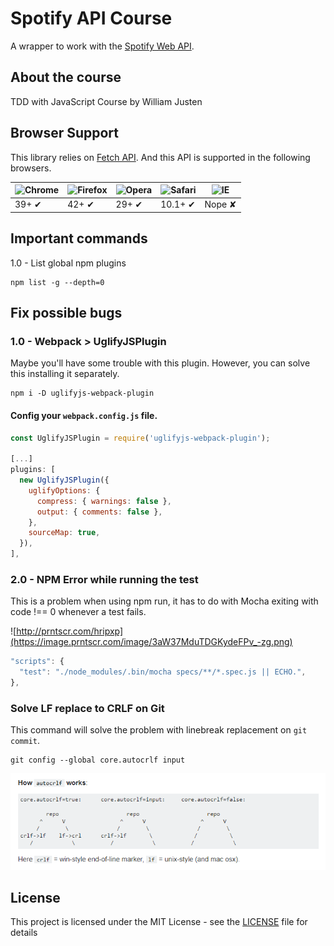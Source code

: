 # Spotify API Course

A wrapper to work with the [Spotify Web API](https://developer.spotify.com/web-api/).

## About the course

TDD with JavaScript Course by William Justen

## Browser Support

This library relies on [Fetch API](https://fetch.spec.whatwg.org/). And this API is supported in the following browsers.

![Chrome](https://cloud.githubusercontent.com/assets/398893/3528328/23bc7bc4-078e-11e4-8752-ba2809bf5cce.png) | ![Firefox](https://cloud.githubusercontent.com/assets/398893/3528329/26283ab0-078e-11e4-84d4-db2cf1009953.png) | ![Opera](https://cloud.githubusercontent.com/assets/398893/3528330/27ec9fa8-078e-11e4-95cb-709fd11dac16.png) | ![Safari](https://cloud.githubusercontent.com/assets/398893/3528331/29df8618-078e-11e4-8e3e-ed8ac738693f.png) | ![IE](https://cloud.githubusercontent.com/assets/398893/3528325/20373e76-078e-11e4-8e3a-1cb86cf506f0.png) |
--- | --- | --- | --- | --- |
39+ ✔ | 42+ ✔ | 29+ ✔ | 10.1+ ✔ | Nope ✘ |

## Important commands

1.0 - List global npm plugins

```prompt
npm list -g --depth=0
```

## Fix possible bugs

### 1.0 - Webpack > UglifyJSPlugin

Maybe you'll have some trouble with this plugin. However, you can solve this installing it separately.


```
npm i -D uglifyjs-webpack-plugin
```

#### Config your `webpack.config.js` file.

```javascript
const UglifyJSPlugin = require('uglifyjs-webpack-plugin');

[...]
plugins: [
  new UglifyJSPlugin({
    uglifyOptions: {
      compress: { warnings: false },
      output: { comments: false },
    },
    sourceMap: true,
  }),
],
```

### 2.0 - NPM Error while running the test

This is a problem when using npm run, it has to do with Mocha exiting with code !== 0 whenever a test fails.


![http://prntscr.com/hripxp](https://image.prntscr.com/image/3aW37MduTDGKydeFPv_-zg.png)


```javascript
"scripts": {
  "test": "./node_modules/.bin/mocha specs/**/*.spec.js || ECHO.",
},
```

### Solve LF replace to CRLF on Git

This command will solve the problem with linebreak replacement on `git commit`.

```prompt
git config --global core.autocrlf input
```

![eslint-magic](screenshot/autocrlf.png)

## License

This project is licensed under the MIT License - see the [LICENSE](LICENSE) file for details
